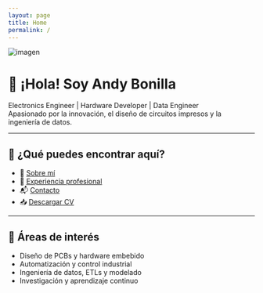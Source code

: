 ```yaml
---
layout: page
title: Home
permalink: /
---
```


![imagen](https://github.com/user-attachments/assets/ea78490b-da98-4fa4-9064-1c2d7374a9fd)

# 👋 ¡Hola! Soy Andy Bonilla

Electronics Engineer | Hardware Developer | Data Engineer  
Apasionado por la innovación, el diseño de circuitos impresos y la ingeniería de datos.

---

## 🌟 ¿Qué puedes encontrar aquí?

- 📄 [Sobre mí](about/)
- 💼 [Experiencia profesional](projects/)
- 📬 [Contacto](contact/)
- 📥 [Descargar CV](assets/CV_AndyBonilla.pdf)

---

## 🧠 Áreas de interés

- Diseño de PCBs y hardware embebido
- Automatización y control industrial
- Ingeniería de datos, ETLs y modelado
- Investigación y aprendizaje continuo
